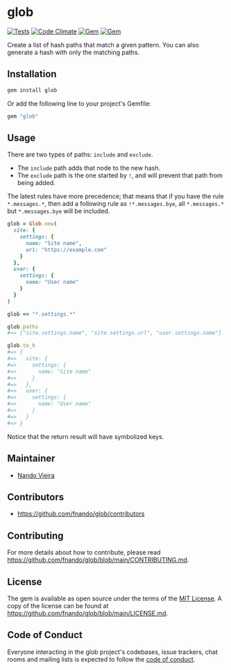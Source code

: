 # glob

[![Tests](https://github.com/fnando/glob/workflows/ruby-tests/badge.svg)](https://github.com/fnando/glob)
[![Code Climate](https://codeclimate.com/github/fnando/glob/badges/gpa.svg)](https://codeclimate.com/github/fnando/glob)
[![Gem](https://img.shields.io/gem/v/glob.svg)](https://rubygems.org/gems/glob)
[![Gem](https://img.shields.io/gem/dt/glob.svg)](https://rubygems.org/gems/glob)

Create a list of hash paths that match a given pattern. You can also generate a
hash with only the matching paths.

## Installation

```bash
gem install glob
```

Or add the following line to your project's Gemfile:

```ruby
gem "glob"
```

## Usage

There are two types of paths: `include` and `exclude`.

- The `include` path adds that node to the new hash.
- The `exclude` path is the one started by `!`, and will prevent that path from
  being added.

The latest rules have more precedence; that means that if you have the rule
`*.messages.*`, then add a following rule as `!*.messages.bye`, all
`*.messages.*` but `*.messages.bye` will be included.

```ruby
glob = Glob.new(
  site: {
    settings: {
      name: "Site name",
      url: "https://example.com"
    }
  },
  user: {
    settings: {
      name: "User name"
    }
  }
)

glob << "*.settings.*"

glob.paths
#=> ["site.settings.name", "site.settings.url", "user.settings.name"]

glob.to_h
#=> {
#=>   site: {
#=>     settings: {
#=>       name: "Site name"
#=>     }
#=>   },
#=>   user: {
#=>     settings: {
#=>       name: "User name"
#=>     }
#=>   }
#=> }
```

Notice that the return result will have symbolized keys.

## Maintainer

- [Nando Vieira](https://github.com/fnando)

## Contributors

- https://github.com/fnando/glob/contributors

## Contributing

For more details about how to contribute, please read
https://github.com/fnando/glob/blob/main/CONTRIBUTING.md.

## License

The gem is available as open source under the terms of the
[MIT License](https://opensource.org/licenses/MIT). A copy of the license can be
found at https://github.com/fnando/glob/blob/main/LICENSE.md.

## Code of Conduct

Everyone interacting in the glob project's codebases, issue trackers, chat rooms
and mailing lists is expected to follow the
[code of conduct](https://github.com/fnando/glob/blob/main/CODE_OF_CONDUCT.md).
